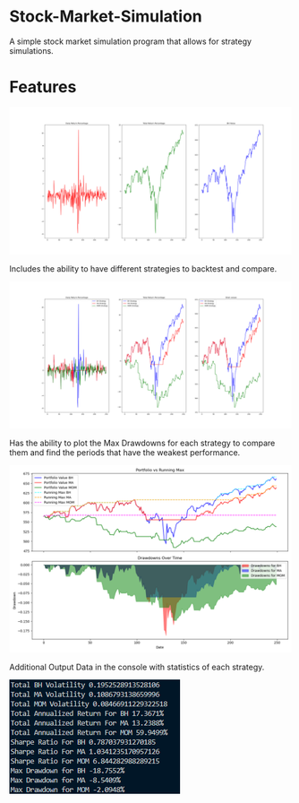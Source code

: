 # Stock-Market-Simulation
A simple stock market simulation program that allows for strategy simulations.
# Features

![Example BH](https://github.com/Romeo-Grey/Stock-Market-Simulation/blob/main/Images/Figure_1.png)

Includes the ability to have different strategies to backtest and compare.

![Example Comparison](https://github.com/Romeo-Grey/Stock-Market-Simulation/blob/main/Images/Figure_3.png)

Has the ability to plot the Max Drawdowns for each strategy to compare them and find the periods that have the weakest performance.

![Example Max Drawdown Comparison](https://github.com/Romeo-Grey/Stock-Market-Simulation/blob/main/Images/Figure_4.png)

Additional Output Data in the console with statistics of each strategy.

![Example Output Data](https://github.com/Romeo-Grey/Stock-Market-Simulation/blob/main/Images/Display_1.png)